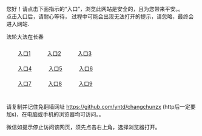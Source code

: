 您好！请点击下面指示的“入口”，浏览此网站是安全的，且为您带来平安。。 <br/>
点击入口后，请耐心等待， 过程中可能会出现无法打开的提示，请忽略，最终会进入网站. </br>

法轮大法在长春<br/>
<div style="padding:10px"><a style="margin:20px" target="_blank" href="https://d1i6hgvv6i1mht.cloudfront.net/2Qpsp?sbrxuaju" id="ccLink1" rel="nofollow">入口1</a> <a target="_blank" style="margin:20px" href="https://dh1x4ezuwb8e8.cloudfront.net/2Qpsp?rxmhggk" id="ccLink2" rel="nofollow">入口2</a> <a style="margin:20px" target="_blank" href="https://dup9fuiad7354.cloudfront.net/2Qpsp?bxpymr" id="ccLink3" rel="nofollow">入口3</a></div>

<div style="padding:10px" ><a style="margin:20px" target="_blank" href="https://d1i6hgvv6i1mht.cloudfront.net/2Qpsp?sbrxuaju" id="ccLink4" rel="nofollow">入口4</a> <a style="margin:20px" href="https://dh1x4ezuwb8e8.cloudfront.net/2Qpsp?rxmhggk" target="_blank" id="ccLink5" rel="nofollow">入口5</a> <a style="margin:20px" href="https://dup9fuiad7354.cloudfront.net/2Qpsp?bxpymr" target="_blank" id="ccLink6" rel="nofollow">入口6</a></div>

<div style="padding:10px"><a style="margin:20px" target="_blank" href="https://d1i6hgvv6i1mht.cloudfront.net/2Qpsp?sbrxuaju" id="ccLink7" rel="nofollow">入口7</a> <a style="margin:20px" href="https://dh1x4ezuwb8e8.cloudfront.net/2Qpsp?rxmhggk" target="_blank" id="ccLink8" rel="nofollow">入口8</a> <a style="margin:20px" target="_blank" href="https://dup9fuiad7354.cloudfront.net/2Qpsp?bxpymr" id="ccLink9" rel="nofollow">入口9</a></div>

<br/>



请复制并记住免翻墙网址 https://github.com/yntd/changchunzx (http后一定要加s)，在电脑或手机的浏览器均可访问。。<br/>

微信如提示停止访问该网页，须先点击右上角，选择浏览器打开。
